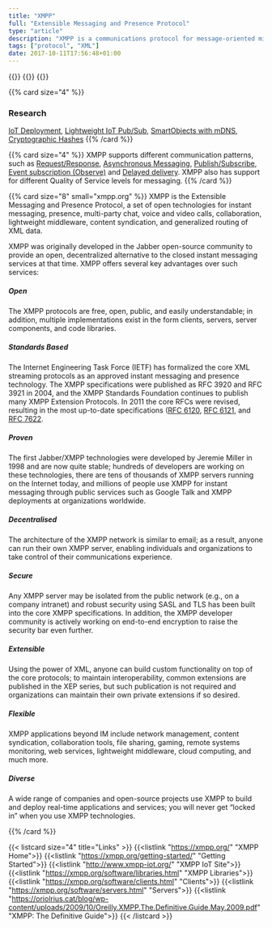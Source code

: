 ```yaml
---
title: "XMPP"
full: "Extensible Messaging and Presence Protocol"
type: "article"
description: "XMPP is a communications protocol for message-oriented middleware based on XML. It enables the near-real-time exchange of structured yet extensible data between any two or more network entities."
tags: ["protocol", "XML"]
date: 2017-10-11T17:56:48+01:00
---
```


{{<card size="4" small="Wikipedia" style="info">}}
{{<description>}}
{{</card>}}

{{% card size="4" %}}
### Research
[IoT Deployment](https://www.researchgate.net/profile/Enrico_Ferrera/publication/299445607_XMPP-based_Network_Management_Infrastructure_for_Agile_IoT_Application_Deployment_and_Configuration/links/56f8059d08ae7c1fda30721e.pdf), [Lightweight IoT Pub/Sub](http://ieeexplore.ieee.org/abstract/document/8013677/), [SmartObjects with mDNS](https://opus4.kobv.de/opus4-btu/frontdoor/index/index/docId/3850), [Cryptographic Hashes](https://xmpp.org/extensions/xep-0300.html)
{{% /card %}}

{{% card size="4" %}}
 XMPP supports different communication patterns, such as [Request/Response](https://xmpp.org/uses/iot/patterns#requestresponse), [Asynchronous Messaging](https://xmpp.org/uses/iot/patterns#asynchronous-messaging), [Publish/Subscribe](https://xmpp.org/uses/iot/patterns#publishsubscribe), [Event subscription (Observe)](https://xmpp.org/uses/iot/patterns#event-subscription-observe) and [Delayed delivery](https://xmpp.org/uses/iot/patterns#delayed-delivery). XMPP also has support for different Quality of Service levels for messaging.
{{% /card %}}

{{% card size="8" small="xmpp.org" %}}
XMPP is the Extensible Messaging and Presence Protocol, a set of open technologies for instant messaging, presence, multi-party chat, voice and video calls, collaboration, lightweight middleware, content syndication, and generalized routing of XML data.

XMPP was originally developed in the Jabber open-source community to provide an open, decentralized alternative to the closed instant messaging services at that time. XMPP offers several key advantages over such services:

##### Open
The XMPP protocols are free, open, public, and easily understandable; in addition, multiple implementations exist in the form clients, servers, server components, and code libraries.

##### Standards Based
The Internet Engineering Task Force (IETF) has formalized the core XML streaming protocols as an approved instant messaging and presence technology. The XMPP specifications were published as RFC 3920 and RFC 3921 in 2004, and the XMPP Standards Foundation continues to publish many XMPP Extension Protocols. In 2011 the core RFCs were revised, resulting in the most up-to-date specifications ([RFC 6120](https://tools.ietf.org/html/rfc6120), [RFC 6121](https://tools.ietf.org/html/rfc6121), and [RFC 7622](https://tools.ietf.org/html/rfc7622).

##### Proven
The first Jabber/XMPP technologies were developed by Jeremie Miller in 1998 and are now quite stable; hundreds of developers are working on these technologies, there are tens of thousands of XMPP servers running on the Internet today, and millions of people use XMPP for instant messaging through public services such as Google Talk and XMPP deployments at organizations worldwide.

##### Decentralised
The architecture of the XMPP network is similar to email; as a result, anyone can run their own XMPP server, enabling individuals and organizations to take control of their communications experience.

##### Secure
Any XMPP server may be isolated from the public network (e.g., on a company intranet) and robust security using SASL and TLS has been built into the core XMPP specifications. In addition, the XMPP developer community is actively working on end-to-end encryption to raise the security bar even further.

##### Extensible
Using the power of XML, anyone can build custom functionality on top of the core protocols; to maintain interoperability, common extensions are published in the XEP series, but such publication is not required and organizations can maintain their own private extensions if so desired.

##### Flexible
XMPP applications beyond IM include network management, content syndication, collaboration tools, file sharing, gaming, remote systems monitoring, web services, lightweight middleware, cloud computing, and much more.

##### Diverse
A wide range of companies and open-source projects use XMPP to build and deploy real-time applications and services; you will never get “locked in” when you use XMPP technologies.

{{% /card %}}

{{< listcard size="4" title="Links" >}}
    {{<listlink "https://xmpp.org/" "XMPP Home">}}
    {{<listlink "https://xmpp.org/getting-started/" "Getting Started">}}
    {{<listlink "http://www.xmpp-iot.org/" "XMPP IoT Site">}}
    {{<listlink "https://xmpp.org/software/libraries.html" "XMPP Libraries">}}
    {{<listlink "https://xmpp.org/software/clients.html" "Clients">}}
    {{<listlink "https://xmpp.org/software/servers.html" "Servers">}}
    {{<listlink "https://oriolrius.cat/blog/wp-content/uploads/2009/10/Oreilly.XMPP.The.Definitive.Guide.May.2009.pdf" "XMPP: The Definitive Guide">}}
{{< /listcard >}}